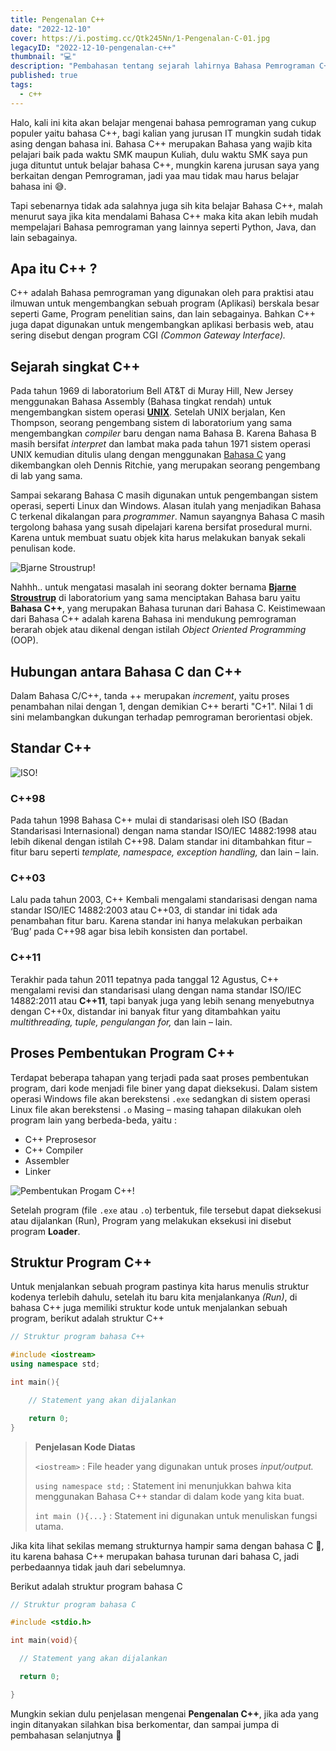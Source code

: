 ```yaml
---
title: Pengenalan C++
date: "2022-12-10"
cover: https://i.postimg.cc/Qtk245Nn/1-Pengenalan-C-01.jpg
legacyID: "2022-12-10-pengenalan-c++"
thumbnail: "💻"
description: "Pembahasan tentang sejarah lahirnya Bahasa Pemrograman C++"
published: true
tags:
  - c++
---
```


Halo, kali ini kita akan belajar mengenai bahasa pemrograman yang cukup populer yaitu bahasa C++, bagi kalian yang jurusan IT mungkin sudah tidak asing dengan bahasa ini. Bahasa C++ merupakan Bahasa yang wajib kita pelajari baik pada waktu SMK maupun Kuliah, dulu waktu SMK saya pun juga dituntut untuk belajar bahasa C++, mungkin karena jurusan saya yang berkaitan dengan Pemrograman, jadi yaa mau tidak mau harus belajar bahasa ini 😅.

Tapi sebenarnya tidak ada salahnya juga sih kita belajar Bahasa C++, malah menurut saya jika kita mendalami Bahasa C++ maka kita akan lebih mudah mempelajari Bahasa pemrograman yang lainnya seperti Python, Java, dan lain sebagainya.

## Apa itu C++ ?

C++ adalah Bahasa pemrograman yang digunakan oleh para praktisi atau ilmuwan untuk mengembangkan sebuah program (Aplikasi) berskala besar seperti Game, Program penelitian sains, dan lain sebagainya. Bahkan C++ juga dapat digunakan untuk mengembangkan aplikasi berbasis web, atau sering disebut dengan program CGI _(Common Gateway Interface)._

## Sejarah singkat C++

Pada tahun 1969 di laboratorium Bell AT&T di Muray Hill, New Jersey menggunakan Bahasa Assembly (Bahasa tingkat rendah) untuk mengembangkan sistem operasi [**UNIX**](https://id.wikipedia.org/wiki/Unix). Setelah UNIX berjalan, Ken Thompson, seorang pengembang sistem di laboratorium yang sama mengembangkan _compiler_ baru dengan nama Bahasa B. Karena Bahasa B masih bersifat _interpret_ dan lambat maka pada tahun 1971 sistem operasi UNIX kemudian ditulis ulang dengan menggunakan [Bahasa C](<https://id.wikipedia.org/wiki/C_(bahasa_pemrograman)>) yang dikembangkan oleh Dennis Ritchie, yang merupakan seorang pengembang di lab yang sama.

Sampai sekarang Bahasa C masih digunakan untuk pengembangan sistem operasi, seperti Linux dan Windows. Alasan itulah yang menjadikan Bahasa C terkenal dikalangan para _programmer_. Namun sayangnya Bahasa C masih tergolong bahasa yang susah dipelajari karena bersifat prosedural murni. Karena untuk membuat suatu objek kita harus melakukan banyak sekali penulisan kode.

![Bjarne Stroustrup!](https://www.engineering.columbia.edu/files/seas/styles/300x300/public/content/bio_profile_image/2020/27/stroustrup_500.png "Bjarne Stroustrup")

Nahhh.. untuk mengatasi masalah ini seorang dokter bernama [**Bjarne Stroustrup**](https://id.wikipedia.org/wiki/Bjarne_Stroustrup) di laboratorium yang sama menciptakan Bahasa baru yaitu **Bahasa C++**, yang merupakan Bahasa turunan dari Bahasa C. Keistimewaan dari Bahasa C++ adalah karena Bahasa ini mendukung pemrograman berarah objek atau dikenal dengan istilah _Object Oriented Programming_ (OOP).

## Hubungan antara Bahasa C dan C++

Dalam Bahasa C/C++, tanda ++ merupakan _increment_, yaitu proses penambahan nilai dengan 1, dengan demikian C++ berarti "C+1". Nilai 1 di sini melambangkan dukungan terhadap pemrograman berorientasi objek.

## Standar C++

![ISO!](https://emsregistrars.co.id/wp-content/uploads/2018/11/iso_org.jpg "ISO")

### C++98

Pada tahun 1998 Bahasa C++ mulai di standarisasi oleh ISO (Badan Standarisasi Internasional) dengan nama standar ISO/IEC 14882:1998 atau lebih dikenal dengan istilah C++98. Dalam standar ini ditambahkan fitur – fitur baru seperti _template, namespace, exception handling,_ dan lain – lain.

### C++03

Lalu pada tahun 2003, C++ Kembali mengalami standarisasi dengan nama standar ISO/IEC 14882:2003 atau C++03, di standar ini tidak ada penambahan fitur baru. Karena standar ini hanya melakukan perbaikan ‘Bug’ pada C++98 agar bisa lebih konsisten dan portabel.

### C++11

Terakhir pada tahun 2011 tepatnya pada tanggal 12 Agustus, C++ mengalami revisi dan standarisasi ulang dengan nama standar ISO/IEC 14882:2011 atau **C++11**, tapi banyak juga yang lebih senang menyebutnya dengan C++0x, distandar ini banyak fitur yang ditambahkan yaitu _multithreading, tuple, pengulangan for,_ dan lain – lain.

## Proses Pembentukan Program C++

Terdapat beberapa tahapan yang terjadi pada saat proses pembentukan program, dari kode menjadi file biner yang dapat dieksekusi. Dalam sistem operasi Windows file akan berekstensi `.exe` sedangkan di sistem operasi Linux file akan berekstensi `.o` Masing – masing tahapan dilakukan oleh program lain yang berbeda-beda, yaitu :

- C++ Preprosesor
- C++ Compiler
- Assembler
- Linker

![Pembentukan Progam C++!](https://w0rmd404.files.wordpress.com/2015/12/pembentukan-program-c.png "Pembentukan Program C++")

Setelah program (file `.exe` atau `.o`) terbentuk, file tersebut dapat dieksekusi atau dijalankan (Run), Program yang melakukan eksekusi ini disebut program **Loader**.

## Struktur Program C++

Untuk menjalankan sebuah program pastinya kita harus menulis struktur kodenya terlebih dahulu, setelah itu baru kita menjalankanya _(Run)_, di bahasa C++ juga memiliki struktur kode untuk menjalankan sebuah program, berikut adalah struktur C++

```cpp
// Struktur program bahasa C++

#include <iostream>
using namespace std;

int main(){

    // Statement yang akan dijalankan

    return 0;
}
```

> **Penjelasan Kode Diatas**
>
> `<iostream>` : File header yang digunakan untuk proses _input/output._
>
> `using namespace std;` : Statement ini menunjukkan bahwa kita menggunakan Bahasa C++ standar di dalam kode yang kita buat.
>
> `int main (){...}` : Statement ini digunakan untuk menuliskan fungsi utama.

Jika kita lihat sekilas memang strukturnya hampir sama dengan bahasa C 🤔, itu karena bahasa C++ merupakan bahasa turunan dari bahasa C, jadi perbedaannya tidak jauh dari sebelumnya.

Berikut adalah struktur program bahasa C

```c
// Struktur program bahasa C

#include <stdio.h>

int main(void){

  // Statement yang akan dijalankan

  return 0;

}
```

Mungkin sekian dulu penjelasan mengenai **Pengenalan C++**, jika ada yang ingin ditanyakan silahkan bisa berkomentar, dan sampai jumpa di pembahasan selanjutnya 👋


